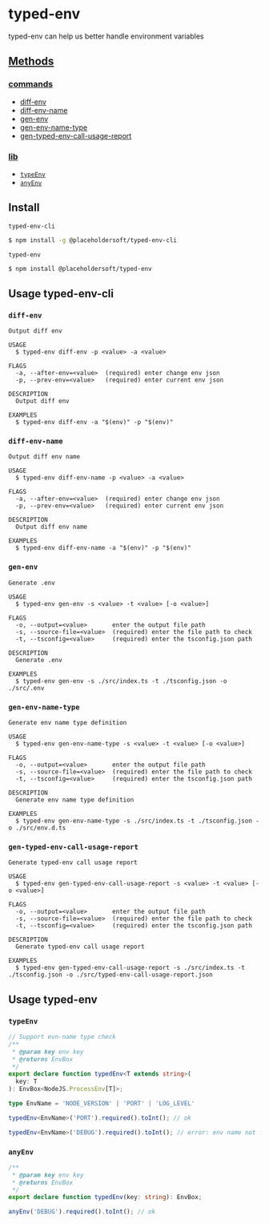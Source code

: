 # typed-env

typed-env can help us better handle environment variables

## [Methods](#usage-typed-env-cli)

### [commands](#usage-typed-env-cli)

- [diff-env](#diff-env)
- [diff-env-name](#diff-env-name)
- [gen-env](#gen-env)
- [gen-env-name-type](#gen-env-name-type)
- [gen-typed-env-call-usage-report](#gen-typed-env-call-usage-report)

### [lib](#usage-typed-env)

- [`typeEnv`](#typeenv)
- [`anyEnv`](#anyenv)

## Install

`typed-env-cli`

```bash
$ npm install -g @placeholdersoft/typed-env-cli
```

`typed-env`

```bash
$ npm install @placeholdersoft/typed-env
```

## Usage typed-env-cli

### `diff-env`

```
Output diff env

USAGE
  $ typed-env diff-env -p <value> -a <value>

FLAGS
  -a, --after-env=<value>  (required) enter change env json
  -p, --prev-env=<value>   (required) enter current env json

DESCRIPTION
  Output diff env

EXAMPLES
  $ typed-env diff-env -a "$(env)" -p "$(env)"
```

### `diff-env-name`

```
Output diff env name

USAGE
  $ typed-env diff-env-name -p <value> -a <value>

FLAGS
  -a, --after-env=<value>  (required) enter change env json
  -p, --prev-env=<value>   (required) enter current env json

DESCRIPTION
  Output diff env name

EXAMPLES
  $ typed-env diff-env-name -a "$(env)" -p "$(env)"
```

### `gen-env`

```
Generate .env

USAGE
  $ typed-env gen-env -s <value> -t <value> [-o <value>]

FLAGS
  -o, --output=<value>       enter the output file path
  -s, --source-file=<value>  (required) enter the file path to check
  -t, --tsconfig=<value>     (required) enter the tsconfig.json path

DESCRIPTION
  Generate .env

EXAMPLES
  $ typed-env gen-env -s ./src/index.ts -t ./tsconfig.json -o ./src/.env
```

### `gen-env-name-type`

```
Generate env name type definition

USAGE
  $ typed-env gen-env-name-type -s <value> -t <value> [-o <value>]

FLAGS
  -o, --output=<value>       enter the output file path
  -s, --source-file=<value>  (required) enter the file path to check
  -t, --tsconfig=<value>     (required) enter the tsconfig.json path

DESCRIPTION
  Generate env name type definition

EXAMPLES
  $ typed-env gen-env-name-type -s ./src/index.ts -t ./tsconfig.json -o ./src/env.d.ts
```

### `gen-typed-env-call-usage-report`

```
Generate typed-env call usage report

USAGE
  $ typed-env gen-typed-env-call-usage-report -s <value> -t <value> [-o <value>]

FLAGS
  -o, --output=<value>       enter the output file path
  -s, --source-file=<value>  (required) enter the file path to check
  -t, --tsconfig=<value>     (required) enter the tsconfig.json path

DESCRIPTION
  Generate typed-env call usage report

EXAMPLES
  $ typed-env gen-typed-env-call-usage-report -s ./src/index.ts -t ./tsconfig.json -o ./src/typed-env-call-usage-report.json
```

## Usage typed-env

### `typeEnv`

```typescript
// Support evn-name type check
/**
 * @param key env key
 * @returns EnvBox
 */
export declare function typedEnv<T extends string>(
  key: T
): EnvBox<NodeJS.ProcessEnv[T]>;

type EnvName = 'NODE_VERSION' | 'PORT' | 'LOG_LEVEL'

typedEnv<EnvName>('PORT').required().toInt(); // ok

typedEnv<EnvName>('DEBUG').required().toInt(); // error: env name not found
```

### `anyEnv`

```typescript
/**
 * @param key env key
 * @returns EnvBox
 */
export declare function typedEnv(key: string): EnvBox;

anyEnv('DEBUG').required().toInt(); // ok
```
